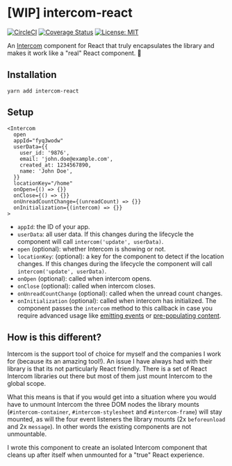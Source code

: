 # [WIP] intercom-react

[![CircleCI](https://circleci.com/gh/kvendrik/intercom-react.svg?style=svg)](https://circleci.com/gh/kvendrik/intercom-react)
[![Coverage Status](https://coveralls.io/repos/github/kvendrik/intercom-react/badge.svg?branch=master)](https://coveralls.io/github/kvendrik/intercom-react?branch=master)
[![License: MIT](https://img.shields.io/badge/License-MIT-yellow.svg)](https://opensource.org/licenses/MIT)

An [Intercom](http://intercom.com/) component for React that truly encapsulates the library and makes it work like a "real" React component. 💬

## Installation

```
yarn add intercom-react
```

## Setup

```tsx
<Intercom
  open
  appId="fyq3wodw"
  userData={{
    user_id: '9876',
    email: 'john.doe@example.com',
    created_at: 1234567890,
    name: 'John Doe',
  }}
  locationKey="/home"
  onOpen={() => {}}
  onClose={() => {}}
  onUnreadCountChange={(unreadCount) => {}}
  onInitialization={(intercom) => {}}
>
```

* `appId`: the ID of your app.
* `userData`: all user data. If this changes during the lifecycle the component will call `intercom('update', userData)`.
* `open` (optional): whether Intercom is showing or not.
* `locationKey`: (optional): a key for the component to detect if the location changes. If this changes during the lifecycle the component will call `intercom('update', userData)`.
* `onOpen` (optional): called when intercom opens.
* `onClose` (optional): called when intercom closes.
* `onUnreadCountChange` (optional): called when the unread count changes.
* `onInitialization` (optional): called when intercom has initialized. The component passes the `intercom` method to this callback in case you require advanced usage like [emitting events](https://developers.intercom.com/docs/intercom-javascript#section-intercomtrackevent) or [pre-populating content](https://developers.intercom.com/docs/intercom-javascript#section-intercomshownewmessage).

## How is this different?

Intercom is the support tool of choice for myself and the companies I work for (because its an amazing tool!). An issue I have always had with their library is that its not particularly React friendly. There is a set of React Intercom libraries out there but most of them just mount Intercom to the global scope.

What this means is that if you would get into a situation where you would have to unmount Intercom the three DOM nodes the library mounts (`#intercom-container`, `#intercom-stylesheet` and `#intercom-frame`) will stay mounted, as will the four event listeners the library mounts (2x `beforeunload` and 2x `message`). In other words the existing components are not unmountable.

I wrote this component to create an isolated Intercom component that cleans up after itself when unmounted for a "true" React experience.
